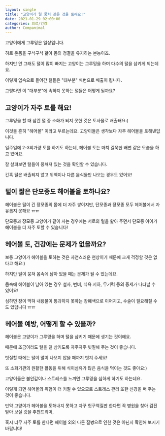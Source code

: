 ```yaml
---
layout: single
title: "고양이가 털 뭉치 같은 것을 토해요!"
date: 2021-01-29 02:00:00
categories: 의료/건강
author: Companimal
---
```


고양이에게 그루밍은 일상입니다.

혀로 온몸을 구석구석 핥아 몸의 청결을 유지하는 본능이죠.

하지만 안 그래도 털이 많이 빠지는 고양이는 그루밍을 하며 다수의 털을 삼키게 되는데요.

이렇게 입속으로 들어간 털들은 "대부분" 배변으로 배출이 됩니다.

그렇다면 이 "대부분"에 속하지 못하는 털들은 어떻게 될까요?

## 고양이가 자주 토를 해요!

그루밍을 할 때 삼킨 털 중 소화가 되지 못한 것은 토사물로 배출돼요:)

이것을 흔히 "헤어볼" 이라고 부르는데요. 고양이들은 생각보다 자주 헤어볼을 토해낸답니다.

일주일에 2-3회가량 토를 하기도 하는데, 헤어볼 토는 마치 길쭉한 배변 같은 모습을 하고 있어요.

잘 살펴보면 털들이 뭉쳐져 있는 것을 확인할 수 있습니다.

간혹 털은 배출되지 않고 위액이나 다른 음식물만 나오는 경우도 있어요!

## 털이 짧은 단모종도 헤어볼을 토하나요?

헤어볼은 털이 긴 장모종의 몸에 더 자주 쌓이지만, 단모종과 장모종 모두 헤어볼에서 자유롭지 못해요 ㅠㅠ

단모종과 장모종 고양이가 같이 사는 경우에는 서로의 털을 핥아 주면서 단모종 아이가 헤어볼을 더 자주 토할 수 있습니다!

## 헤어볼 토, 건강에는 문제가 없을까요?

보통 고양이가 헤어볼을 토하는 것은 자연스러운 현상이기 때문에 크게 걱정할 것은 없다고 해요:)

하지만 털이 뭉쳐 몸속에 남아 있을 때는 문제가 될 수 있는데요.

몸속에 헤어볼이 남아 있는 경우 설사, 변비, 식욕 저하, 무기력 등의 증세가 나타날 수 있어요!

심하면 장이 막혀 내용물이 통과하지 못하는 장폐색으로 이어지고, 수술이 필요해질 수도 있답니다 ㅠㅠ

## 헤어볼 예방, 어떻게 할 수 있을까?

헤어볼은 고양이가 그루밍을 하며 털을 삼키기 때문에 생기는 것이에요.

때문에 조금이라도 털을 덜 삼키도록 자주자주 빗질해 주는 것이 좋습니다.

빗질할 때에는 털이 많이 나오지 않을 때까지 빗겨 주세요!

또 소화기관의 원활한 활동을 위해 식이섬유가 많은 음식을 먹이는 것도 좋아요:)

고양이들은 불안감이나 스트레스를 느끼면 그루밍을 심하게 하기도 하는데요.

이렇게 되면 헤어볼의 위험이 더 커질 수 있으므로 스트레스 관리 또한 신경을 써 주는 것이 좋습니다.

만약 고양이가 헤어볼을 토해내지 못하고 자꾸 헛구역질만 한다면 꼭 병원을 찾아 검진받아 보실 것을 추천드리며,

혹시 너무 자주 토를 한다면 헤어볼 외의 다른 질병으로 인한 것은 아닌지 확인해 보시기 바랍니다!
